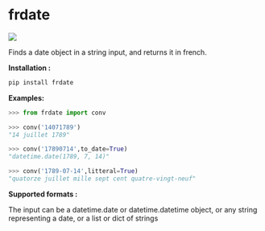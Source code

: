 # frdate
[![](https://img.shields.io/badge/pypi-v0.3-blue)](https://pypi.org/project/frdate/)

Finds a date object in a string input, and returns it in french.

**Installation :**
```python
pip install frdate
```

**Examples:**

```python
>>> from frdate import conv

>>> conv('14071789')
"14 juillet 1789"

>>> conv('17890714',to_date=True)
"datetime.date(1789, 7, 14)"

>>> conv('1789-07-14',litteral=True)
"quatorze juillet mille sept cent quatre-vingt-neuf"
```

**Supported formats :**

The input can be a datetime.date or datetime.datetime object, or any string representing a date, or a list or dict of strings
